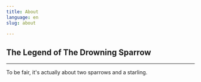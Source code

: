 ```yaml
---
title: About
language: en
slug: about

---
```

## The Legend of The Drowning Sparrow 
---
To be fair, it's actually about two sparrows and a starling.